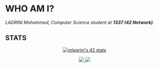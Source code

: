 # WHO AM I?
*LAGRINI Mohammed, Computer Science student at __1337 (42 Network)__.*
## STATS
<html><body><p align="center"><a href="https://github.com/oakoudad/badge42"><img src="https://badge.mediaplus.ma/black/mlagrini" alt="mlagrini's 42 stats" /></a><p1>
  
<p align="center"><a href="https://github.com/anuraghazra/github-readme-stats"><img src="https://github-readme-stats.vercel.app/api?username=Suigetsu&count_private=true&show_icons=true&theme=dark&hide=issues,contribs"/> <a href="https://github.com/anuraghazra/github-readme-stats"><img src="https://github-readme-stats.vercel.app/api/top-langs/?username=Suigetsu&layout=compact&theme=dark"/><p/><body/><html/>
